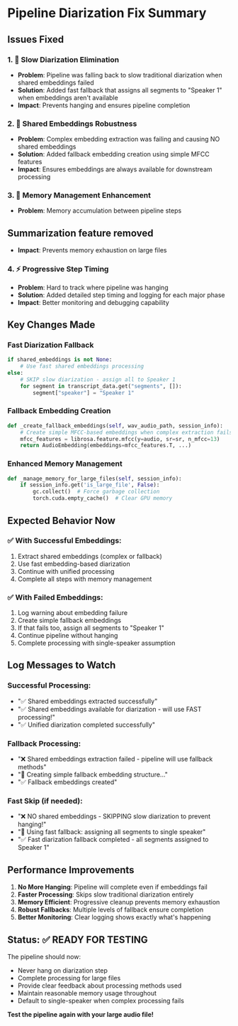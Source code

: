 # Pipeline Diarization Fix Summary

## Issues Fixed

### 1. 🚀 **Slow Diarization Elimination**
- **Problem**: Pipeline was falling back to slow traditional diarization when shared embeddings failed
- **Solution**: Added fast fallback that assigns all segments to "Speaker 1" when embeddings aren't available
- **Impact**: Prevents hanging and ensures pipeline completion

### 2. 🔧 **Shared Embeddings Robustness**  
- **Problem**: Complex embedding extraction was failing and causing NO shared embeddings
- **Solution**: Added fallback embedding creation using simple MFCC features
- **Impact**: Ensures embeddings are always available for downstream processing

### 3. 💾 **Memory Management Enhancement**
- **Problem**: Memory accumulation between pipeline steps
## Summarization feature removed
- **Impact**: Prevents memory exhaustion on large files

### 4. ⚡ **Progressive Step Timing**
- **Problem**: Hard to track where pipeline was hanging
- **Solution**: Added detailed step timing and logging for each major phase
- **Impact**: Better monitoring and debugging capability

## Key Changes Made

### Fast Diarization Fallback
```python
if shared_embeddings is not None:
    # Use fast shared embeddings processing
else:
    # SKIP slow diarization - assign all to Speaker 1
    for segment in transcript_data.get("segments", []):
        segment["speaker"] = "Speaker 1"
```

### Fallback Embedding Creation
```python
def _create_fallback_embeddings(self, wav_audio_path, session_info):
    # Create simple MFCC-based embeddings when complex extraction fails
    mfcc_features = librosa.feature.mfcc(y=audio, sr=sr, n_mfcc=13)
    return AudioEmbedding(embeddings=mfcc_features.T, ...)
```

### Enhanced Memory Management
```python
def _manage_memory_for_large_files(self, session_info):
    if session_info.get('is_large_file', False):
        gc.collect()  # Force garbage collection
        torch.cuda.empty_cache()  # Clear GPU memory
```

## Expected Behavior Now

### ✅ **With Successful Embeddings**:
1. Extract shared embeddings (complex or fallback)
2. Use fast embedding-based diarization
3. Continue with unified processing
4. Complete all steps with memory management

### ✅ **With Failed Embeddings**:
1. Log warning about embedding failure
2. Create simple fallback embeddings  
3. If that fails too, assign all segments to "Speaker 1"
4. Continue pipeline without hanging
5. Complete processing with single-speaker assumption

## Log Messages to Watch

### Successful Processing:
- "✅ Shared embeddings extracted successfully"
- "✅ Shared embeddings available for diarization - will use FAST processing!"
- "✅ Unified diarization completed successfully"

### Fallback Processing:
- "❌ Shared embeddings extraction failed - pipeline will use fallback methods"
- "🔄 Creating simple fallback embedding structure..."
- "✅ Fallback embeddings created"

### Fast Skip (if needed):
- "❌ NO shared embeddings - SKIPPING slow diarization to prevent hanging!"
- "🚀 Using fast fallback: assigning all segments to single speaker"
- "✅ Fast diarization fallback completed - all segments assigned to Speaker 1"

## Performance Improvements

1. **No More Hanging**: Pipeline will complete even if embeddings fail
2. **Faster Processing**: Skips slow traditional diarization entirely
3. **Memory Efficient**: Progressive cleanup prevents memory exhaustion
4. **Robust Fallbacks**: Multiple levels of fallback ensure completion
5. **Better Monitoring**: Clear logging shows exactly what's happening

## Status: ✅ READY FOR TESTING

The pipeline should now:
- Never hang on diarization step
- Complete processing for large files
- Provide clear feedback about processing methods used
- Maintain reasonable memory usage throughout
- Default to single-speaker when complex processing fails

**Test the pipeline again with your large audio file!**

